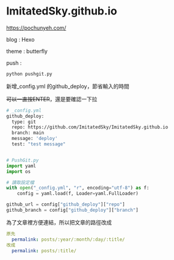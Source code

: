 # ImitatedSky.github.io

https://pochunyeh.com/

blog : Hexo

theme : butterfly

push : 
```bash
python pushgit.py
```
新增_config.yml 的github_deploy，節省輸入的時間

~~可以一直按ENTER~~，還是要確認一下拉

``` bash
# _config.yml
github_deploy:
  type: git
  repo: https://github.com/ImitatedSky/ImitatedSky.github.io
  branch: main
  message: 'deploy'
  test: "test message"
```

``` python

# PushGit.py
import yaml
import os

# 讀取設定檔
with open("_config.yml", "r", encoding="utf-8") as f:
    config = yaml.load(f, Loader=yaml.FullLoader)

github_url = config["github_deploy"]["repo"]
github_branch = config["github_deploy"]["branch"]

```


為了文章裡方便連結，所以把文章的路徑改成
``` yaml
原先
  permalink: posts/:year/:month/:day/:title/
改成
  permalink: posts/:title/
```
